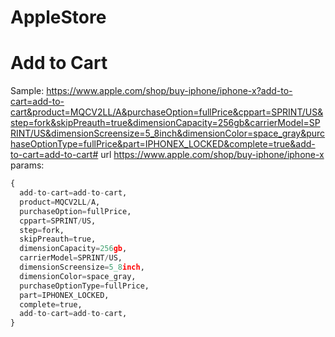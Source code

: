# AppleStore

# Add to Cart
Sample:
https://www.apple.com/shop/buy-iphone/iphone-x?add-to-cart=add-to-cart&product=MQCV2LL/A&purchaseOption=fullPrice&cppart=SPRINT/US&step=fork&skipPreauth=true&dimensionCapacity=256gb&carrierModel=SPRINT/US&dimensionScreensize=5_8inch&dimensionColor=space_gray&purchaseOptionType=fullPrice&part=IPHONEX_LOCKED&complete=true&add-to-cart=add-to-cart#
url
https://www.apple.com/shop/buy-iphone/iphone-x
params:
```python
{
  add-to-cart=add-to-cart,
  product=MQCV2LL/A,
  purchaseOption=fullPrice,
  cppart=SPRINT/US,
  step=fork,
  skipPreauth=true,
  dimensionCapacity=256gb,
  carrierModel=SPRINT/US,
  dimensionScreensize=5_8inch,
  dimensionColor=space_gray,
  purchaseOptionType=fullPrice,
  part=IPHONEX_LOCKED,
  complete=true,
  add-to-cart=add-to-cart,
}
```
